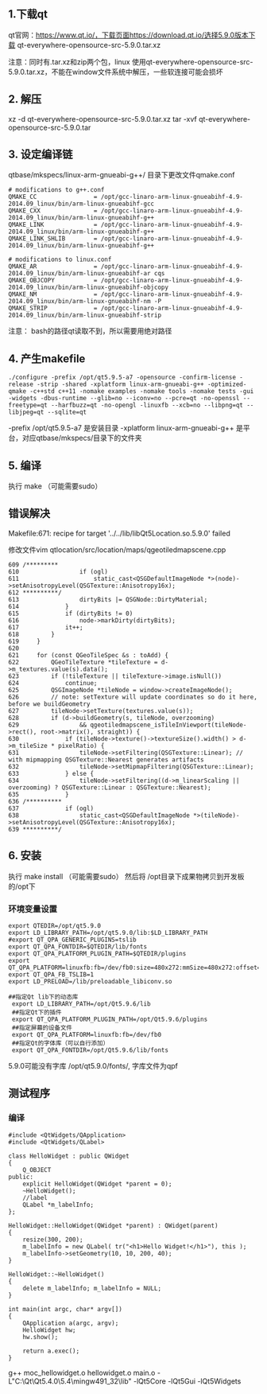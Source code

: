 ## 1.下载qt
qt官网：https://www.qt.io/，下载页面https://download.qt.io/选择5.9.0版本下载
qt-everywhere-opensource-src-5.9.0.tar.xz

注意：同时有.tar.xz和zip两个包，linux 使用qt-everywhere-opensource-src-5.9.0.tar.xz，不能在window文件系统中解压，一些软连接可能会损坏

## 2. 解压 
xz -d qt-everywhere-opensource-src-5.9.0.tar.xz
tar -xvf qt-everywhere-opensource-src-5.9.0.tar

## 3. 设定编译链
qtbase/mkspecs/linux-arm-gnueabi-g++/ 目录下更改文件qmake.conf

```
# modifications to g++.conf
QMAKE_CC                = /opt/gcc-linaro-arm-linux-gnueabihf-4.9-2014.09_linux/bin/arm-linux-gnueabihf-gcc
QMAKE_CXX               = /opt/gcc-linaro-arm-linux-gnueabihf-4.9-2014.09_linux/bin/arm-linux-gnueabihf-g++
QMAKE_LINK              = /opt/gcc-linaro-arm-linux-gnueabihf-4.9-2014.09_linux/bin/arm-linux-gnueabihf-g++
QMAKE_LINK_SHLIB        = /opt/gcc-linaro-arm-linux-gnueabihf-4.9-2014.09_linux/bin/arm-linux-gnueabihf-g++

# modifications to linux.conf
QMAKE_AR                = /opt/gcc-linaro-arm-linux-gnueabihf-4.9-2014.09_linux/bin/arm-linux-gnueabihf-ar cqs
QMAKE_OBJCOPY           = /opt/gcc-linaro-arm-linux-gnueabihf-4.9-2014.09_linux/bin/arm-linux-gnueabihf-objcopy
QMAKE_NM                = /opt/gcc-linaro-arm-linux-gnueabihf-4.9-2014.09_linux/bin/arm-linux-gnueabihf-nm -P
QMAKE_STRIP             = /opt/gcc-linaro-arm-linux-gnueabihf-4.9-2014.09_linux/bin/arm-linux-gnueabihf-strip
```

注意： bash的路径qt读取不到，所以需要用绝对路径

## 4. 产生makefile
```shell
./configure -prefix /opt/qt5.9.5-a7 -opensource -confirm-license -release -strip -shared -xplatform linux-arm-gnueabi-g++ -optimized-qmake -c++std c++11 -nomake examples -nomake tools -nomake tests -gui -widgets -dbus-runtime --glib=no --iconv=no --pcre=qt -no-openssl --freetype=qt --harfbuzz=qt -no-opengl -linuxfb --xcb=no --libpng=qt --libjpeg=qt --sqlite=qt
```

-prefix /opt/qt5.9.5-a7 是安装目录
-xplatform linux-arm-gnueabi-g++ 是平台，对应qtbase/mkspecs/目录下的文件夹

## 5. 编译
执行 make （可能需要sudo）


## 错误解决

Makefile:671: recipe for target '../../lib/libQt5Location.so.5.9.0' failed

修改文件vim qtlocation/src/location/maps/qgeotiledmapscene.cpp 
```
609 /*********
610                 if (ogl)
611                     static_cast<QSGDefaultImageNode *>(node)->setAnisotropyLevel(QSGTexture::Anisotropy16x);
612 **********/
613                 dirtyBits |= QSGNode::DirtyMaterial;
614             }
615             if (dirtyBits != 0)
616                 node->markDirty(dirtyBits);
617             it++;
618         }
619     }
620 
621     for (const QGeoTileSpec &s : toAdd) {
622         QGeoTileTexture *tileTexture = d->m_textures.value(s).data();
623         if (!tileTexture || tileTexture->image.isNull())
624             continue;
625         QSGImageNode *tileNode = window->createImageNode();
626         // note: setTexture will update coordinates so do it here, before we buildGeometry
627         tileNode->setTexture(textures.value(s));
628         if (d->buildGeometry(s, tileNode, overzooming)
629                 && qgeotiledmapscene_isTileInViewport(tileNode->rect(), root->matrix(), straight)) {
630             if (tileNode->texture()->textureSize().width() > d->m_tileSize * pixelRatio) {
631                 tileNode->setFiltering(QSGTexture::Linear); // with mipmapping QSGTexture::Nearest generates artifacts
632                 tileNode->setMipmapFiltering(QSGTexture::Linear);
633             } else {
634                 tileNode->setFiltering((d->m_linearScaling || overzooming) ? QSGTexture::Linear : QSGTexture::Nearest);
635             }
636 /**********
637             if (ogl)
638                 static_cast<QSGDefaultImageNode *>(tileNode)->setAnisotropyLevel(QSGTexture::Anisotropy16x);
639 **********/

```


## 6. 安装
执行 make install （可能需要sudo）
然后将 /opt目录下成果物拷贝到开发板的/opt下
### 环境变量设置
```
export QTEDIR=/opt/qt5.9.0
export LD_LIBRARY_PATH=/opt/qt5.9.0/lib:$LD_LIBRARY_PATH
#export QT_QPA_GENERIC_PLUGINS=tslib
export QT_QPA_FONTDIR=$QTEDIR/lib/fonts 
export QT_QPA_PLATFORM_PLUGIN_PATH=$QTEDIR/plugins 
export QT_QPA_PLATFORM=linuxfb:fb=/dev/fb0:size=480x272:mmSize=480x272:offset=0x0:tty=/dev/tty1
export QT_QPA_FB_TSLIB=1
export LD_PRELOAD=/lib/preloadable_libiconv.so
```

```
##指定Qt lib下的动态库
 export LD_LIBRARY_PATH=/opt/Qt5.9.6/lib
 ##指定Qt下的插件
 export QT_QPA_PLATFORM_PLUGIN_PATH=/opt/Qt5.9.6/plugins
 ##指定屏幕的设备⽂件
 export QT_QPA_PLATFORM=linuxfb:fb=/dev/fb0
 ##指定Qt的字体库（可以⾃⾏添加）
 export QT_QPA_FONTDIR=/opt/Qt5.9.6/lib/fonts
```
5.9.0可能没有字库 /opt/qt5.9.0/fonts/, 字库文件为qpf
## 测试程序

### 编译

```
#include <QtWidgets/QApplication>
#include <QtWidgets/QLabel>

class HelloWidget : public QWidget
{
    Q_OBJECT
public:
    explicit HelloWidget(QWidget *parent = 0);
    ~HelloWidget();
    //label
    QLabel *m_labelInfo;
};

HelloWidget::HelloWidget(QWidget *parent) : QWidget(parent)
{
    resize(300, 200);
    m_labelInfo = new QLabel( tr("<h1>Hello Widget!</h1>"), this );
    m_labelInfo->setGeometry(10, 10, 200, 40);
}

HelloWidget::~HelloWidget()
{
    delete m_labelInfo; m_labelInfo = NULL;
}

int main(int argc, char* argv[])
{
    QApplication a(argc, argv);
    HelloWidget hw;
    hw.show();

    return a.exec();
}

```
g++ moc_hellowidget.o hellowidget.o main.o -L"C:\Qt\Qt5.4.0\5.4\mingw491_32\lib" -lQt5Core -lQt5Gui -lQt5Widgets